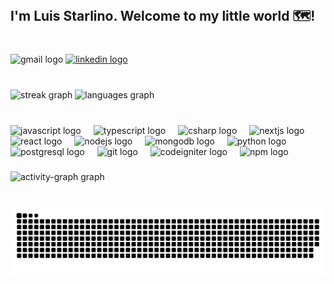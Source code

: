 <br clear="both">

<h2 align="left">I'm Luis Starlino. Welcome to my little world 🗺️!</h2>

###

<br clear="both">

<div align="left">
  <img src="https://img.shields.io/static/v1?message=Gmail&logo=gmail&label=luis.guilherme009@gmail.com&color=D14836&logoColor=000&labelColor=FFF&style=for-the-badge" height="35" alt="gmail logo"  />
  <a href="https://www.linkedin.com/in/luis-starlino/" target="_blank">
    <img src="https://img.shields.io/static/v1?message=LinkedIn&logo=linkedin&label=&color=0077B5&logoColor=white&labelColor=&style=for-the-badge" height="35" alt="linkedin logo"  />
  </a>
</div>

###

<br clear="both">

<div align="left">
  <img src="https://streak-stats.demolab.com?user=luisstarlino&locale=en&mode=daily&theme=tokyonight&hide_border=false&border_radius=5&order=3" height="150" alt="streak graph"  />
  <img src="https://github-readme-stats.vercel.app/api/top-langs?username=luisstarlino&locale=en&hide_title=false&layout=compact&card_width=320&langs_count=7&theme=tokyonight&hide_border=false&order=2&custom_title=Languages" height="150" alt="languages graph"  />
</div>

###

<br clear="both">

<div align="left">
  <img src="https://skillicons.dev/icons?i=js" height="30" alt="javascript logo"  />
  <img width="12" />
  <img src="https://skillicons.dev/icons?i=ts" height="30" alt="typescript logo"  />
  <img width="12" />
  <img src="https://skillicons.dev/icons?i=cs" height="30" alt="csharp logo"  />
  <img width="12" />
  <img src="https://skillicons.dev/icons?i=nextjs" height="30" alt="nextjs logo"  />
  <img width="12" />
  <img src="https://skillicons.dev/icons?i=react" height="30" alt="react logo"  />
  <img width="12" />
  <img src="https://skillicons.dev/icons?i=nodejs" height="30" alt="nodejs logo"  />
  <img width="12" />
  <img src="https://skillicons.dev/icons?i=mongodb" height="30" alt="mongodb logo"  />
  <img width="12" />
  <img src="https://skillicons.dev/icons?i=py" height="30" alt="python logo"  />
  <img width="12" />
  <img src="https://skillicons.dev/icons?i=postgres" height="30" alt="postgresql logo"  />
  <img width="12" />
  <img src="https://skillicons.dev/icons?i=git" height="30" alt="git logo"  />
  <img width="12" />
  <img src="https://cdn.jsdelivr.net/gh/devicons/devicon/icons/codeigniter/codeigniter-plain-wordmark.svg" height="30" alt="codeigniter logo"  />
  <img width="12" />
  <img src="https://cdn.jsdelivr.net/gh/devicons/devicon/icons/npm/npm-original-wordmark.svg" height="30" alt="npm logo"  />
</div>

###

<div align="left">
  <img src="https://github-readme-activity-graph.vercel.app/graph?username=luisstarlino&radius=16&theme=tokyo-night&area=true&order=5&hide_border=false&custom_title=Contribuition%20Graph" height="300" alt="activity-graph graph"  />
</div>

###

<br clear="both">

<img src="https://raw.githubusercontent.com/luisstarlino/luisstarlino/output/snake.svg" alt="Snake animation" />

###
